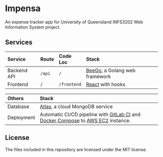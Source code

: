 # Impensa

An expense tracker app for University of Queensland INFS3202 Web Information System project.

## Services

| Service     | Route  | Code Loc    | Stack                                              |
| :---------- | :----- | :---------- | :------------------------------------------------- |
| Backend API | `/api` | `/`         | [BeeGo](https://beego.me/), a Golang web framework |
| Frontend    | `/`    | `/frontend` | [React](https://reactjs.org/) with hooks           |

| Others     | Stack                                                                                                                                                                                |
| :--------- | :----------------------------------------------------------------------------------------------------------------------------------------------------------------------------------- |
| Database   | [Atlas](https://www.mongodb.com/cloud/atlas), a cloud MongoDB service                                                                                                                |
| Deployment | Automatic CI/CD pipeline with [GitLab CI](https://docs.gitlab.com/ee/ci/) and [Docker Compose](https://docs.docker.com/compose/) to [AWS EC2](https://aws.amazon.com/ec2/) instance. |

## License

The files included in this repository are licensed under the MIT license.